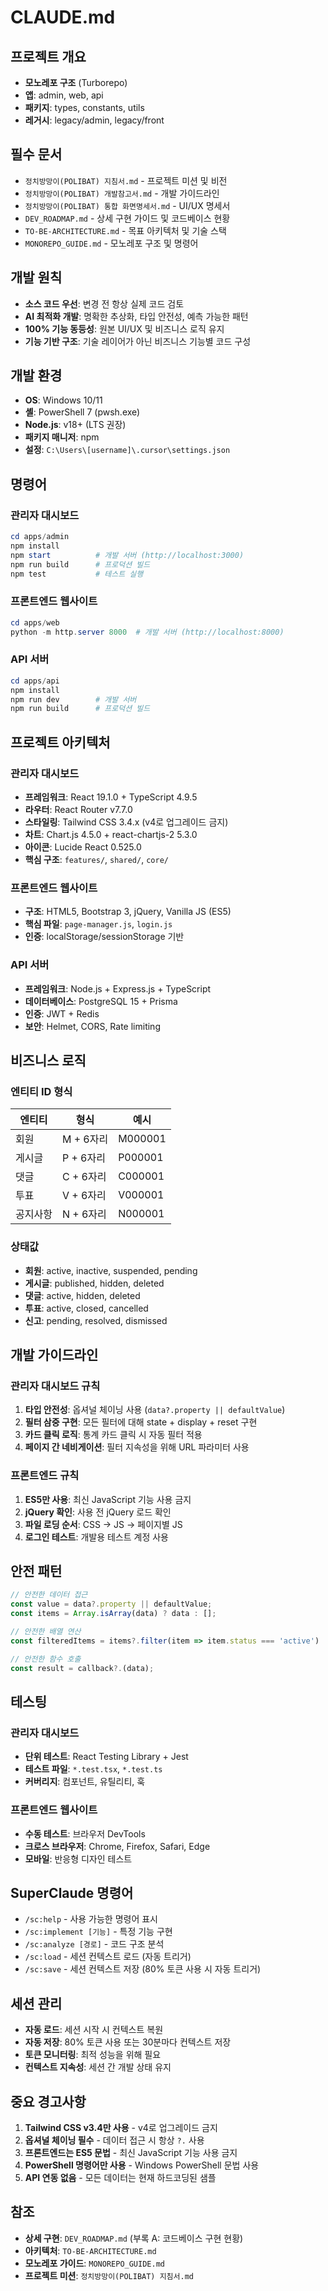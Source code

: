 # CLAUDE.md

## 프로젝트 개요

- **모노레포 구조** (Turborepo)
- **앱**: admin, web, api
- **패키지**: types, constants, utils
- **레거시**: legacy/admin, legacy/front

## 필수 문서

- `정치방망이(POLIBAT) 지침서.md` - 프로젝트 미션 및 비전
- `정치방망이(POLIBAT) 개발참고서.md` - 개발 가이드라인
- `정치방망이(POLIBAT) 통합 화면명세서.md` - UI/UX 명세서
- `DEV_ROADMAP.md` - 상세 구현 가이드 및 코드베이스 현황
- `TO-BE-ARCHITECTURE.md` - 목표 아키텍처 및 기술 스택
- `MONOREPO_GUIDE.md` - 모노레포 구조 및 명령어

## 개발 원칙

- **소스 코드 우선**: 변경 전 항상 실제 코드 검토
- **AI 최적화 개발**: 명확한 추상화, 타입 안전성, 예측 가능한 패턴
- **100% 기능 동등성**: 원본 UI/UX 및 비즈니스 로직 유지
- **기능 기반 구조**: 기술 레이어가 아닌 비즈니스 기능별 코드 구성

## 개발 환경

- **OS**: Windows 10/11
- **셸**: PowerShell 7 (pwsh.exe)
- **Node.js**: v18+ (LTS 권장)
- **패키지 매니저**: npm
- **설정**: `C:\Users\[username]\.cursor\settings.json`

## 명령어

### 관리자 대시보드
```powershell
cd apps/admin
npm install
npm start          # 개발 서버 (http://localhost:3000)
npm run build      # 프로덕션 빌드
npm test           # 테스트 실행
```

### 프론트엔드 웹사이트
```powershell
cd apps/web
python -m http.server 8000  # 개발 서버 (http://localhost:8000)
```

### API 서버
```powershell
cd apps/api
npm install
npm run dev        # 개발 서버
npm run build      # 프로덕션 빌드
```

## 프로젝트 아키텍처

### 관리자 대시보드
- **프레임워크**: React 19.1.0 + TypeScript 4.9.5
- **라우터**: React Router v7.7.0
- **스타일링**: Tailwind CSS 3.4.x (v4로 업그레이드 금지)
- **차트**: Chart.js 4.5.0 + react-chartjs-2 5.3.0
- **아이콘**: Lucide React 0.525.0
- **핵심 구조**: `features/`, `shared/`, `core/`

### 프론트엔드 웹사이트
- **구조**: HTML5, Bootstrap 3, jQuery, Vanilla JS (ES5)
- **핵심 파일**: `page-manager.js`, `login.js`
- **인증**: localStorage/sessionStorage 기반

### API 서버
- **프레임워크**: Node.js + Express.js + TypeScript
- **데이터베이스**: PostgreSQL 15 + Prisma
- **인증**: JWT + Redis
- **보안**: Helmet, CORS, Rate limiting

## 비즈니스 로직

### 엔티티 ID 형식
| 엔티티 | 형식 | 예시 |
|--------|------|------|
| 회원 | M + 6자리 | M000001 |
| 게시글 | P + 6자리 | P000001 |
| 댓글 | C + 6자리 | C000001 |
| 투표 | V + 6자리 | V000001 |
| 공지사항 | N + 6자리 | N000001 |

### 상태값
- **회원**: active, inactive, suspended, pending
- **게시글**: published, hidden, deleted
- **댓글**: active, hidden, deleted
- **투표**: active, closed, cancelled
- **신고**: pending, resolved, dismissed

## 개발 가이드라인

### 관리자 대시보드 규칙
1. **타입 안전성**: 옵셔널 체이닝 사용 (`data?.property || defaultValue`)
2. **필터 삼중 구현**: 모든 필터에 대해 state + display + reset 구현
3. **카드 클릭 로직**: 통계 카드 클릭 시 자동 필터 적용
4. **페이지 간 네비게이션**: 필터 지속성을 위해 URL 파라미터 사용

### 프론트엔드 규칙
1. **ES5만 사용**: 최신 JavaScript 기능 사용 금지
2. **jQuery 확인**: 사용 전 jQuery 로드 확인
3. **파일 로딩 순서**: CSS → JS → 페이지별 JS
4. **로그인 테스트**: 개발용 테스트 계정 사용

## 안전 패턴

```typescript
// 안전한 데이터 접근
const value = data?.property || defaultValue;
const items = Array.isArray(data) ? data : [];

// 안전한 배열 연산
const filteredItems = items?.filter(item => item.status === 'active') || [];

// 안전한 함수 호출
const result = callback?.(data);
```

## 테스팅

### 관리자 대시보드
- **단위 테스트**: React Testing Library + Jest
- **테스트 파일**: `*.test.tsx`, `*.test.ts`
- **커버리지**: 컴포넌트, 유틸리티, 훅

### 프론트엔드 웹사이트
- **수동 테스트**: 브라우저 DevTools
- **크로스 브라우저**: Chrome, Firefox, Safari, Edge
- **모바일**: 반응형 디자인 테스트

## SuperClaude 명령어

- `/sc:help` - 사용 가능한 명령어 표시
- `/sc:implement [기능]` - 특정 기능 구현
- `/sc:analyze [경로]` - 코드 구조 분석
- `/sc:load` - 세션 컨텍스트 로드 (자동 트리거)
- `/sc:save` - 세션 컨텍스트 저장 (80% 토큰 사용 시 자동 트리거)

## 세션 관리

- **자동 로드**: 세션 시작 시 컨텍스트 복원
- **자동 저장**: 80% 토큰 사용 또는 30분마다 컨텍스트 저장
- **토큰 모니터링**: 최적 성능을 위해 필요
- **컨텍스트 지속성**: 세션 간 개발 상태 유지

## 중요 경고사항

1. **Tailwind CSS v3.4만 사용** - v4로 업그레이드 금지
2. **옵셔널 체이닝 필수** - 데이터 접근 시 항상 `?.` 사용
3. **프론트엔드는 ES5 문법** - 최신 JavaScript 기능 사용 금지
4. **PowerShell 명령어만 사용** - Windows PowerShell 문법 사용
5. **API 연동 없음** - 모든 데이터는 현재 하드코딩된 샘플

## 참조

- **상세 구현**: `DEV_ROADMAP.md` (부록 A: 코드베이스 구현 현황)
- **아키텍처**: `TO-BE-ARCHITECTURE.md`
- **모노레포 가이드**: `MONOREPO_GUIDE.md`
- **프로젝트 미션**: `정치방망이(POLIBAT) 지침서.md`